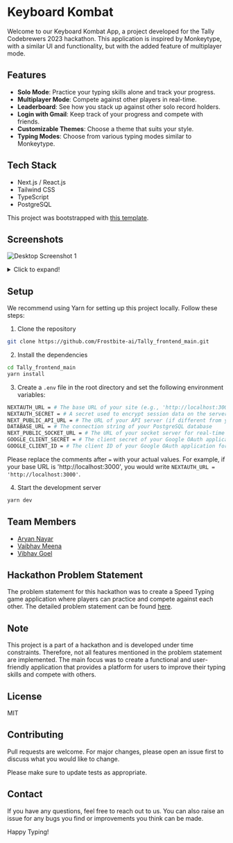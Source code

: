 # Keyboard Kombat

Welcome to our Keyboard Kombat App, a project developed for the Tally Codebrewers 2023 hackathon. This application is inspired by Monkeytype, with a similar UI and functionality, but with the added feature of multiplayer mode. 

## Features

- **Solo Mode**: Practice your typing skills alone and track your progress.
- **Multiplayer Mode**: Compete against other players in real-time.
- **Leaderboard**: See how you stack up against other solo record holders.
- **Login with Gmail**: Keep track of your progress and compete with friends.
- **Customizable Themes**: Choose a theme that suits your style.
- **Typing Modes**: Choose from various typing modes similar to Monkeytype.

## Tech Stack

- Next.js / React.js
- Tailwind CSS
- TypeScript
- PostgreSQL

This project was bootstrapped with [this template](https://github.com/theodorusclarence/ts-nextjs-tailwind-starter).

## Screenshots

![Desktop Screenshot 1](https://i.ibb.co/VJ85xNr/image.png)

<details>
  <summary>Click to expand!</summary>
  
  ![Desktop Screenshot 2](https://i.ibb.co/VJ85xNr/image.png)
</details>

## Setup

We recommend using Yarn for setting up this project locally. Follow these steps:

1. Clone the repository
```bash
git clone https://github.com/Frostbite-ai/Tally_frontend_main.git
```
2. Install the dependencies
```bash
cd Tally_frontend_main
yarn install
```
3. Create a `.env` file in the root directory and set the following environment variables:

```bash
NEXTAUTH_URL = # The base URL of your site (e.g., 'http://localhost:3000' for local development)
NEXTAUTH_SECRET = # A secret used to encrypt session data on the server (use a long random string)
NEXT_PUBLIC_API_URL = # The URL of your API server (if different from your Next.js site)
DATABASE_URL = # The connection string of your PostgreSQL database
NEXT_PUBLIC_SOCKET_URL = # The URL of your socket server for real-time updates in multiplayer mode
GOOGLE_CLIENT_SECRET = # The client secret of your Google OAuth application for Gmail login
GOOGLE_CLIENT_ID = # The client ID of your Google OAuth application for Gmail login
```

Please replace the comments after `=` with your actual values. For example, if your base URL is 'http://localhost:3000', you would write `NEXTAUTH_URL = 'http://localhost:3000'`.

4. Start the development server
```bash
yarn dev
```

## Team Members

- [Aryan Nayar](https://github.com/ArNGiHhttp:// "Aryan Nayar")
- [Vaibhav Meena](https://github.com/Frostbite-ai/ "Vaibhav Meena")
- [Vibhav Goel](https://github.com/vibhavgpt "Vibhav Goel")

## Hackathon Problem Statement

The problem statement for this hackathon was to create a Speed Typing game application where players can practice and compete against each other. The detailed problem statement can be found [here](https://mirror1.tallysolutions.com/Downloads/Forms/eDM/2023/JAS/TCB/CommanderOfFullStack.pdf).

## Note

This project is a part of a hackathon and is developed under time constraints. Therefore, not all features mentioned in the problem statement are implemented. The main focus was to create a functional and user-friendly application that provides a platform for users to improve their typing skills and compete with others.

## License

MIT

## Contributing

Pull requests are welcome. For major changes, please open an issue first to discuss what you would like to change.

Please make sure to update tests as appropriate.

## Contact

If you have any questions, feel free to reach out to us. You can also raise an issue for any bugs you find or improvements you think can be made.

Happy Typing!